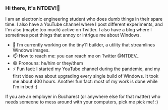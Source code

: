 ### Hi there, it's NTDEV!👋
I am an electronic engineering student who does dumb things in their spare time. I also have a YouTube channel where I post different experiments, and I'm also (maybe too much) active on Twitter. I also have a blog where I sometimes post things that annoy or intrigue me about Windows.

- 🔭 I’m currently working on the tiny11 builder, a utility that streamlines Windows images.
- 📫 How to reach me: you can reach me on Twitter @NTDEV_
- 😄 Pronouns: he/him or they/them
- ⚡ Fun fact: I started my YouTube channel during the pandemic, and my first video was about upgrading every single build of Windows. It took me about 400 hours. Another fun fact: most of my work is done while I'm in bed :)

If you are an employer in Bucharest (or anywhere else for that matter) who needs someone to mess around with your computers, pick me pick me! :)
